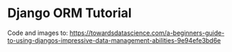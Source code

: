 # Django ORM Tutorial

Code and images to:
https://towardsdatascience.com/a-beginners-guide-to-using-djangos-impressive-data-management-abilities-9e94efe3bd6e
